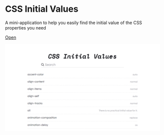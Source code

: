 # CSS Initial Values

A mini-application to help you easily find the initial value of the CSS properties you need

[Open](https://nameasy.github.io/css-initial-values/)

![Screenshot](screenshot.png)
